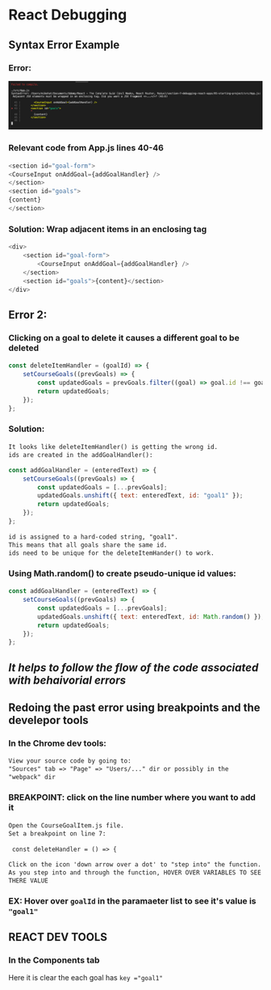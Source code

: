 # React Debugging

## Syntax Error Example

### Error:

![Syntax Error](./syntax-error.png)

### Relevant code from App.js lines 40-46

```javascript
<section id="goal-form">
<CourseInput onAddGoal={addGoalHandler} />
</section>
<section id="goals">
{content}
</section>
```

### Solution: Wrap adjacent items in an enclosing tag

```javascript
<div>
    <section id="goal-form">
        <CourseInput onAddGoal={addGoalHandler} />
    </section>
    <section id="goals">{content}</section>
</div>
```

## Error 2:

### Clicking on a goal to delete it causes a different goal to be deleted

```javascript
const deleteItemHandler = (goalId) => {
    setCourseGoals((prevGoals) => {
        const updatedGoals = prevGoals.filter((goal) => goal.id !== goalId);
        return updatedGoals;
    });
};
```

### Solution:

    It looks like deleteItemHandler() is getting the wrong id.
    ids are created in the addGoalHandler():

```javascript
const addGoalHandler = (enteredText) => {
    setCourseGoals((prevGoals) => {
        const updatedGoals = [...prevGoals];
        updatedGoals.unshift({ text: enteredText, id: "goal1" });
        return updatedGoals;
    });
};
```

    id is assigned to a hard-coded string, "goal1".
    This means that all goals share the same id.
    ids need to be unique for the deleteItemHander() to work.

### Using Math.random() to create pseudo-unique id values:

```javascript
const addGoalHandler = (enteredText) => {
    setCourseGoals((prevGoals) => {
        const updatedGoals = [...prevGoals];
        updatedGoals.unshift({ text: enteredText, id: Math.random() });
        return updatedGoals;
    });
};
```

## _It helps to follow the flow of the code associated with behaivorial errors_

## Redoing the past error using breakpoints and the develepor tools

### In the Chrome dev tools:

    View your source code by going to:
    "Sources" tab => "Page" => "Users/..." dir or possibly in the "webpack" dir

### BREAKPOINT: click on the line number where you want to add it

    Open the CourseGoalItem.js file.
    Set a breakpoint on line 7:

` const deleteHandler = () => {`

    Click on the icon 'down arrow over a dot' to "step into" the function.
    As you step into and through the function, HOVER OVER VARIABLES TO SEE THERE VALUE

### EX: Hover over ```goalId``` in the paramaeter list to see it's value is ```"goal1"```


## REACT DEV TOOLS

### In the Components tab

Here it is clear the each goal has ```key ="goal1"```